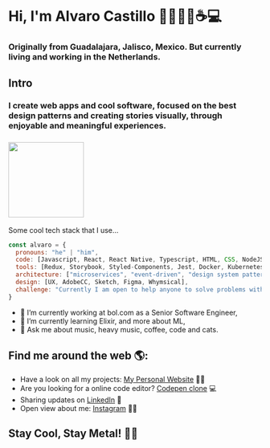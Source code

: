 # Hi, I'm Alvaro Castillo 👋🏻🧔🏻☕️💻

### Originally from Guadalajara, Jalisco, Mexico. But currently living and working in the Netherlands.

## Intro

### I create web apps and cool software, focused on the best design patterns and creating stories visually, through enjoyable and meaningful experiences.

### <img src="https://media.giphy.com/media/2SYc7mttUnWWaqvWz8/giphy.gif" width="150">

Some cool tech stack that I use...  

```javascript
const alvaro = {
  pronouns: "he" | "him",
  code: [Javascript, React, React Native, Typescript, HTML, CSS, NodeJS, PHP, Java, Golang, Kotlin],
  tools: [Redux, Storybook, Styled-Components, Jest, Docker, Kubernetes, SQL, NOSQL],
  architecture: ["microservices", "event-driven", "design system pattern", "Microfrontend"],
  design: [UX, AdobeCC, Sketch, Figma, Whymsical],
  challenge: "Currently I am open to help anyone to solve problems with TypeScript magic."
}
```
- 🔭 I’m currently working at bol.com as a Senior Software Engineer,
- 🌱 I’m currently learning Elixir, and more about ML,
- 💬 Ask me about music, heavy music, coffee, code and cats.

## Find me around the web 🌎: 
- Have a look on all my projects: <a href="https://alvarocastle.com">My Personal Website</a> 🧔🏻
- Are you looking for a online code editor? <a href="https://avomakesart.github.io/code-playground/"> Codepen clone</a> 💻
- Sharing updates on <a href="ttps://www.linkedin.com/in/alvarocastle/">LinkedIn</a> 💼
- Open view about me: <a href="https://www.instagram.com/_alvarocastle">Instagram</a> 🧔🏻

## Stay Cool, Stay Metal! 🤘🏻
